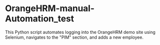 # OrangeHRM-manual-Automation_test
This Python script automates logging into the OrangeHRM demo site using Selenium, navigates to the "PIM" section, and adds a new employee.
